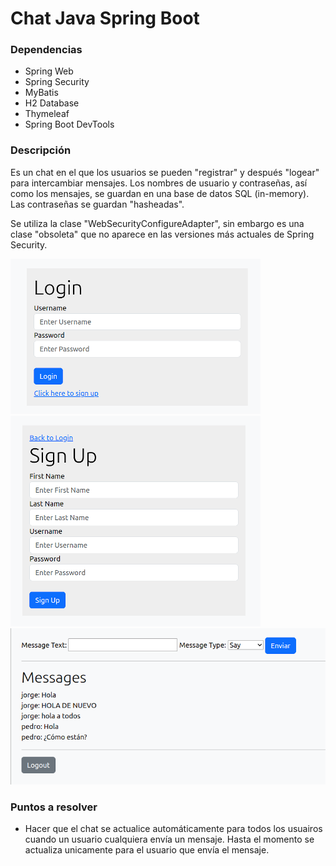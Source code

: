 # Chat Java Spring Boot

### Dependencias

* Spring Web
* Spring Security
* MyBatis
* H2 Database
* Thymeleaf
* Spring Boot DevTools

### Descripción
Es un chat en el que los usuarios se pueden "registrar" y después "logear" para intercambiar mensajes. Los nombres de usuario y contraseñas, así como los mensajes, se guardan en una base de datos SQL (in-memory). Las contraseñas se guardan "hasheadas".

Se utiliza la clase "WebSecurityConfigureAdapter", sin embargo es una clase "obsoleta" que no aparece en las versiones más actuales de Spring Security.

![Versión 2.0](./imgs/chat_v2.0_login.png)
![Versión 2.0](./imgs/chat_v2.0_singup.png)
![Versión 2.0](./imgs/chat_v2.0.png)


### Puntos a resolver

* Hacer que el chat se actualice automáticamente para todos los usuairos cuando un usuario cualquiera envía un mensaje. Hasta el momento se actualiza unicamente para el usuario que envía el mensaje.




